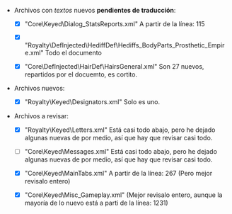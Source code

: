 
* Archivos con *textos* nuevos **pendientes de traducción**:

	* [x] "Core\Keyed\Dialog_StatsReports.xml"												A partir de la línea: 115
	
	* [x] "Royalty\DefInjected\HediffDef\Hediffs_BodyParts_Prosthetic_Empire.xml"			Todo el documento

	* [x] "Core\DefInjected\HairDef\HairsGeneral.xml"										Son 27 nuevos, repartidos por el docuemto, es cortito.
			



* Archivos nuevos:

	* [x] "Royalty\Keyed\Designators.xml"				Solo es uno.

* Archivos a revisar:

	* [x] "Royalty\Keyed\Letters.xml"		Está casi todo abajo, pero he dejado algunas nuevas de por medio, así que hay que revisar casi todo.

	* [ ] "Core\Keyed\Messages.xml"			Está casi todo abajo, pero he dejado algunas nuevas de por medio, así que hay que revisar casi todo.

	* [x] "Core\Keyed\MainTabs.xml"			A partir de la línea: 267 (Pero mejor revisalo entero)

	* [x] "Core\Keyed\Misc_Gameplay.xml"	(Mejor revisalo entero, aunque la mayoría de lo nuevo está a parti de la línea: 1231)

